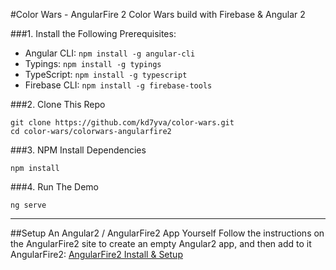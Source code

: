 #Color Wars - AngularFire 2
Color Wars build with Firebase & Angular 2

###1. Install the Following Prerequisites:

* Angular CLI: `npm install -g angular-cli`
* Typings: `npm install -g typings`
* TypeScript: `npm install -g typescript`
* Firebase CLI: `npm install -g firebase-tools`

###2. Clone This Repo
```
git clone https://github.com/kd7yva/color-wars.git
cd color-wars/colorwars-angularfire2
```
###3. NPM Install Dependencies
```
npm install
```
###4. Run The Demo
```
ng serve
```
<hr>

##Setup An Angular2 / AngularFire2 App Yourself
Follow the instructions on the AngularFire2 site to create an empty Angular2 app, and then add to it AngularFire2:
[AngularFire2 Install & Setup](https://github.com/angular/angularfire2/edit/master/docs/1-install-and-setup.md)
